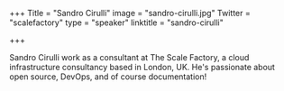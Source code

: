 +++
Title = "Sandro Cirulli"
image = "sandro-cirulli.jpg"
Twitter = "scalefactory"
type = "speaker"
linktitle = "sandro-cirulli"

+++

Sandro Cirulli work as a consultant at The Scale Factory, a cloud infrastructure consultancy based in London, UK. He's passionate about open source, DevOps, and of course documentation!